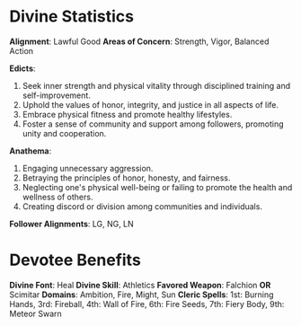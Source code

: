 # Divine Statistics
**Alignment**: Lawful Good
**Areas of Concern**: Strength, Vigor, Balanced Action

**Edicts**:

1.  Seek inner strength and physical vitality through disciplined training and self-improvement.
2.  Uphold the values of honor, integrity, and justice in all aspects of life.
3.  Embrace physical fitness and promote healthy lifestyles.
4.  Foster a sense of community and support among followers, promoting unity and cooperation.

**Anathema**:

1.  Engaging unnecessary aggression.
2.  Betraying the principles of honor, honesty, and fairness.
3.  Neglecting one's physical well-being or failing to promote the health and wellness of others.
4.  Creating discord or division among communities and individuals.

**Follower Alignments**: LG, NG, LN

# Devotee Benefits

**Divine Font**: Heal
**Divine Skill**: Athletics
**Favored Weapon**: Falchion **OR** Scimitar
**Domains**: Ambition, Fire, Might, Sun
**Cleric Spells**: 1st: Burning Hands, 3rd: Fireball, 4th: Wall of Fire, 6th: Fire Seeds, 7th: Fiery Body, 9th: Meteor Swarn